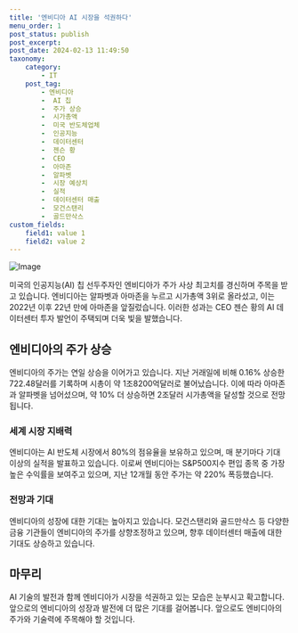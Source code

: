 ```yaml
---
title: '엔비디아 AI 시장을 석권하다'
menu_order: 1
post_status: publish
post_excerpt: 
post_date: 2024-02-13 11:49:50
taxonomy:
    category:
        - IT
    post_tag:
        - 엔비디아
        -  AI 칩
        -  주가 상승
        -  시가총액
        -  미국 반도체업체
        -  인공지능
        -  데이터센터
        -  젠슨 황
        -  CEO
        -  아마존
        -  알파벳
        -  시장 예상치
        -  실적
        -  데이터센터 매출
        -  모건스탠리
        -  골드만삭스
custom_fields:
    field1: value 1
    field2: value 2
---
```


![Image](https://imgnews.pstatic.net/image/293/2024/02/13/0000051588_001_20240213081301315.png?type=w647)

미국의 인공지능(AI) 칩 선두주자인 엔비디아가 주가 사상 최고치를 경신하며 주목을 받고 있습니다. 엔비디아는 알파벳과 아마존을 누르고 시가총액 3위로 올라섰고, 이는 2022년 이후 22년 만에 아마존을 앞질렀습니다. 이러한 성과는 CEO 젠슨 황의 AI 데이터센터 투자 발언이 주택되며 더욱 빛을 발했습니다.
## 엔비디아의 주가 상승
엔비디아의 주가는 연일 상승을 이어가고 있습니다. 지난 거래일에 비해 0.16% 상승한 722.48달러를 기록하며 시총이 약 1조8200억달러로 불어났습니다. 이에 따라 아마존과 알파벳을 넘어섰으며, 약 10% 더 상승하면 2조달러 시가총액을 달성할 것으로 전망됩니다.
### 세계 시장 지배력
엔비디아는 AI 반도체 시장에서 80%의 점유율을 보유하고 있으며, 매 분기마다 기대 이상의 실적을 발표하고 있습니다. 이로써 엔비디아는 S&P500지수 편입 종목 중 가장 높은 수익률을 보여주고 있으며, 지난 12개월 동안 주가는 약 220% 폭등했습니다.
### 전망과 기대
엔비디아의 성장에 대한 기대는 높아지고 있습니다. 모건스탠리와 골드만삭스 등 다양한 금융 기관들이 엔비디아의 주가를 상향조정하고 있으며, 향후 데이터센터 매출에 대한 기대도 상승하고 있습니다.
## 마무리
AI 기술의 발전과 함께 엔비디아가 시장을 석권하고 있는 모습은 눈부시고 확고합니다. 앞으로의 엔비디아의 성장과 발전에 더 많은 기대를 걸어봅니다. 앞으로도 엔비디아의 주가와 기술력에 주목해야 할 것입니다.
